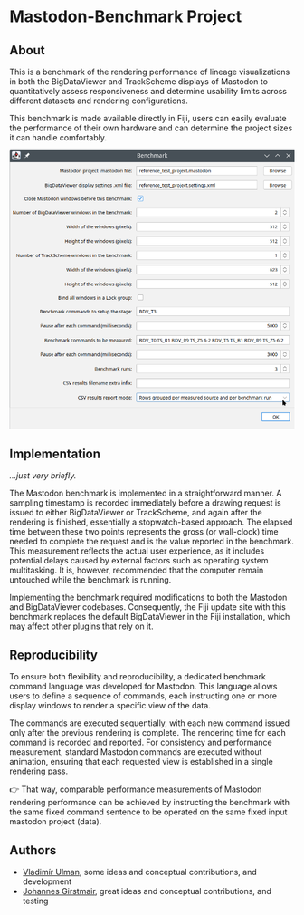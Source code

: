 # Mastodon-Benchmark Project

## About

This is a benchmark of the rendering performance of lineage visualizations in both the BigDataViewer and TrackScheme displays of Mastodon to quantitatively assess responsiveness and determine usability limits across different datasets and rendering configurations.

This benchmark is made available directly in Fiji, users can easily evaluate the performance of their own hardware and can determine the project sizes it can handle comfortably.

![Example of the benchmark user interface](doc/imgs/main_bechmark_dialog.png)

## Implementation

*...just very briefly.*

The Mastodon benchmark is implemented in a straightforward manner. A sampling timestamp is recorded immediately before a drawing request is issued to either BigDataViewer or TrackScheme, and again after the rendering is finished, essentially a stopwatch-based approach. The elapsed time between these two points represents the gross (or wall-clock) time needed to complete the request and is the value reported in the benchmark. This measurement reflects the actual user experience, as it includes potential delays caused by external factors such as operating system multitasking. It is, however, recommended that the computer remain untouched while the benchmark is running.

Implementing the benchmark required modifications to both the Mastodon and BigDataViewer codebases. Consequently, the Fiji update site with this benchmark replaces the default BigDataViewer in the Fiji installation, which may affect other plugins that rely on it.

## Reproducibility

To ensure both flexibility and reproducibility, a dedicated benchmark command language was developed for Mastodon. This language allows users to define a sequence of commands, each instructing one or more display windows to render a specific view of the data.

The commands are executed sequentially, with each new command issued only after the previous rendering is complete. The rendering time for each command is recorded and reported. For consistency and performance measurement, standard Mastodon commands are executed without animation, ensuring that each requested view is established in a single rendering pass.

👉 That way, comparable performance measurements of Mastodon rendering performance can be achieved by instructing the benchmark with the same fixed command sentence to be operated on the same fixed input mastodon project (data).

## Authors
- [Vladimír Ulman](https://orcid.org/0000-0002-4270-7982), some ideas and conceptual contributions, and development
- [Johannes Girstmair](https://orcid.org/0000-0001-9029-3625), great ideas and conceptual contributions, and testing
